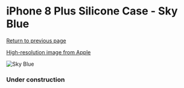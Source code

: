 # iPhone 8 Plus Silicone Case - Sky Blue

[Return to previous page](/iphone_7)

[High-resolution image from Apple](https://store.storeimages.cdn-apple.com/8756/as-images.apple.com/is/MRR92?wid=4500&hei=4500&fmt=png)

<div style="width: 384px"><img src="/everysource/MRR92.png" alt="Sky Blue"></div>

### Under construction
